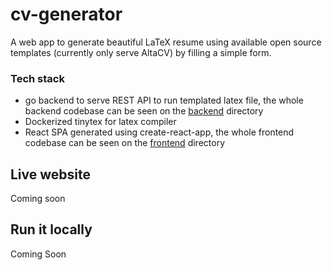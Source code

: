 # cv-generator

A web app to generate beautiful LaTeX resume using available open source templates (currently only serve AltaCV) by filling a simple form.

### Tech stack

- go backend to serve REST API to run templated latex file, the whole backend codebase can be seen on the [backend](./backend) directory
- Dockerized tinytex for latex compiler
- React SPA generated using create-react-app, the whole frontend codebase can be seen on the [frontend](./frontend) directory

## Live website

Coming soon

## Run it locally

Coming Soon
